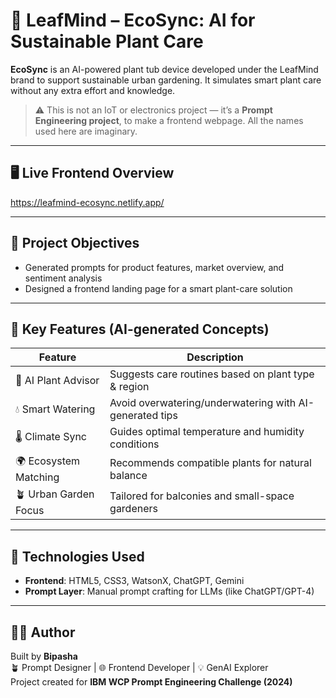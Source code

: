 # 🌿 LeafMind – EcoSync: AI for Sustainable Plant Care

**EcoSync** is an AI-powered plant tub device developed under the LeafMind brand to support sustainable urban gardening. It simulates smart plant care without any extra effort and knowledge.

> ⚠️ This is not an IoT or electronics project — it’s a **Prompt Engineering project**, to make a frontend webpage. All the names used here are imaginary.

---

## 🖥️ Live Frontend Overview

https://leafmind-ecosync.netlify.app/

---

## 🚀 Project Objectives

- Generated prompts for product features, market overview, and sentiment analysis
- Designed a frontend landing page for a smart plant-care solution

---

## 🌿 Key Features (AI-generated Concepts)

| Feature | Description |
|--------|-------------|
| 🧠 AI Plant Advisor | Suggests care routines based on plant type & region |
| 💧 Smart Watering | Avoid overwatering/underwatering with AI-generated tips |
| 🌡️ Climate Sync | Guides optimal temperature and humidity conditions |
| 🌍 Ecosystem Matching | Recommends compatible plants for natural balance |
| 🪴 Urban Garden Focus | Tailored for balconies and small-space gardeners |

---

## 🧪 Technologies Used

- **Frontend**: HTML5, CSS3, WatsonX, ChatGPT, Gemini
- **Prompt Layer**: Manual prompt crafting for LLMs (like ChatGPT/GPT-4)

---

## 🧑‍💻 Author

Built by **Bipasha**  
🪴 Prompt Designer | 🌐 Frontend Developer | 💡 GenAI Explorer  
Project created for **IBM WCP Prompt Engineering Challenge (2024)**



